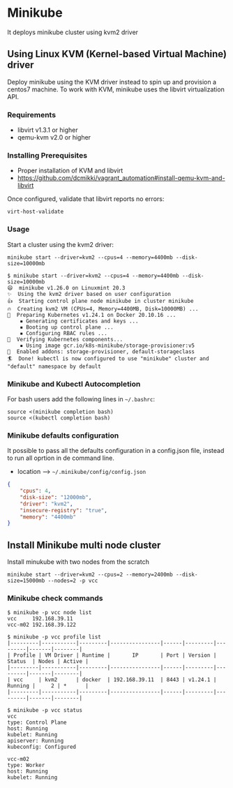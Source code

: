 # Minikube
It deploys minikube cluster using kvm2 driver

## Using Linux KVM (Kernel-based Virtual Machine) driver
Deploy minikube using the KVM driver instead to spin up and provision a centos7 machine. To work with KVM, minikube uses the libvirt virtualization API.

### Requirements
* libvirt v1.3.1 or higher
* qemu-kvm v2.0 or higher

### Installing Prerequisites
* Proper installation of KVM and libvirt
* https://github.com/dcmikki/vagrant_automation#install-qemu-kvm-and-libvirt


Once configured, validate that libvirt reports no errors:

`virt-host-validate`

### Usage
Start a cluster using the kvm2 driver:

```
minikube start --driver=kvm2 --cpus=4 --memory=4400mb --disk-size=10000mb
```

```Example
$ minikube start --driver=kvm2 --cpus=4 --memory=4400mb --disk-size=10000mb
😄  minikube v1.26.0 on Linuxmint 20.3
✨  Using the kvm2 driver based on user configuration
👍  Starting control plane node minikube in cluster minikube
🔥  Creating kvm2 VM (CPUs=4, Memory=4400MB, Disk=10000MB) ...
🐳  Preparing Kubernetes v1.24.1 on Docker 20.10.16 ...
    ▪ Generating certificates and keys ...
    ▪ Booting up control plane ...
    ▪ Configuring RBAC rules ...
🔎  Verifying Kubernetes components...
    ▪ Using image gcr.io/k8s-minikube/storage-provisioner:v5
🌟  Enabled addons: storage-provisioner, default-storageclass
🏄  Done! kubectl is now configured to use "minikube" cluster and "default" namespace by default

```

### Minikube and Kubectl Autocompletion
For bash users add the following lines in `~/.bashrc`:

```autocompletion
source <(minikube completion bash)
source <(kubectl completion bash)
```

### Minikube defaults configuration
It possible to pass all the defaults configuration in a config.json file, instead to run all oprtion in de command line.

* location --> `~/.minikube/config/config.json`

```config.json
{
    "cpus": 4,
    "disk-size": "12000mb",
    "driver": "kvm2",
    "insecure-registry": "true",
    "memory": "4400mb"
}
```


## Install Minikube multi node cluster

Install minukube with two nodes from the scratch
```
minikube start --driver=kvm2 --cpus=2 --memory=2400mb --disk-size=15000mb --nodes=2 -p vcc
```

### Minikube check commands

```
$ minikube -p vcc node list
vcc     192.168.39.11
vcc-m02 192.168.39.122                                                                  
```

```
$ minikube -p vcc profile list                                                  
|---------|-----------|---------|----------------|------|---------|---------|-------|--------|
| Profile | VM Driver | Runtime |       IP       | Port | Version | Status  | Nodes | Active |
|---------|-----------|---------|----------------|------|---------|---------|-------|--------|
| vcc     | kvm2      | docker  | 192.168.39.11  | 8443 | v1.24.1 | Running |     2 | *      |
|---------|-----------|---------|----------------|------|---------|---------|-------|--------|
```

```
$ minikube -p vcc status
vcc
type: Control Plane
host: Running
kubelet: Running
apiserver: Running
kubeconfig: Configured

vcc-m02
type: Worker
host: Running
kubelet: Running

```
